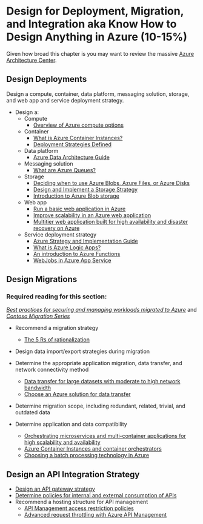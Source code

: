 # Design for Deployment, Migration, and Integration aka Know How to Design Anything in Azure (10-15%)

Given how broad this chapter is you may want to review the massive [Azure Architecture Center](https://docs.microsoft.com/en-us/azure/architecture/).

## Design Deployments

Design a compute, container, data platform, messaging solution, storage, and web app and service deployment strategy.

* Design a:
    * Compute
        * [Overview of Azure compute options](https://docs.microsoft.com/en-us/azure/architecture/guide/technology-choices/compute-overview)
    * Container
        * [What is Azure Container Instances?](https://docs.microsoft.com/en-us/azure/container-instances/container-instances-overview)
        * [Deployment Strategies Defined](http://blog.itaysk.com/2017/11/20/deployment-strategies-defined)
    * Data platform
        * [Azure Data Architecture Guide](https://docs.microsoft.com/en-us/azure/architecture/data-guide/)
    * Messaging solution
        * [What are Azure Queues?](https://docs.microsoft.com/en-us/azure/storage/queues/storage-queues-introduction)
    * Storage
        * [Deciding when to use Azure Blobs, Azure Files, or Azure Disks](https://docs.microsoft.com/en-us/azure/storage/common/storage-decide-blobs-files-disks)
        * [Design and Implement a Storage Strategy](https://www.lynda.com/Azure-tutorials/Microsoft-Azure-Design-Implement-Storage-Strategy/534642-2.html)
        * [Introduction to Azure Blob storage](https://docs.microsoft.com/en-us/azure/storage/blobs/storage-blobs-introduction)
    * Web app
        * [Run a basic web application in Azure](https://docs.microsoft.com/en-us/azure/architecture/reference-architectures/app-service-web-app/basic-web-app)
        * [Improve scalability in an Azure web application](https://docs.microsoft.com/en-us/azure/architecture/reference-architectures/app-service-web-app/scalable-web-app)
        * [Multitier web application built for high availability and disaster recovery on Azure](https://docs.microsoft.com/en-us/azure/architecture/example-scenario/infrastructure/multi-tier-app-disaster-recovery)
    * Service deployment strategy
        * [Azure Strategy and Implementation Guide](https://azure.microsoft.com/en-us/resources/azure-strategy-and-implementation-guide/en-us/)
        * [What is Azure Logic Apps?](https://docs.microsoft.com/en-us/azure/logic-apps/logic-apps-overview)
        * [An introduction to Azure Functions](https://docs.microsoft.com/en-us/azure/azure-functions/functions-overview)
        * [WebJobs in Azure App Service](https://docs.microsoft.com/en-us/azure/app-service/webjobs-create)

## Design Migrations

### Required reading for this section:
 *[Best practices for securing and managing workloads migrated to Azure](https://docs.microsoft.com/en-us/azure/migrate/migrate-best-practices-security-management)* and *[Contoso Migration Series](https://docs.microsoft.com/en-us/azure/migrate/contoso-migration-overview)*

* Recommend a migration strategy
    * [The 5 Rs of rationalization](https://docs.microsoft.com/en-us/azure/architecture/cloud-adoption/digital-estate/5-rs-of-rationalization)

* Design data import/export strategies during migration
* Determine the appropriate application migration, data transfer, and network connectivity method
    * [Data transfer for large datasets with moderate to high network bandwidth](https://docs.microsoft.com/en-us/azure/storage/common/storage-solution-large-dataset-moderate-high-network?toc=%2fazure%2fstorage%2fblobs%2ftoc.json)
    * [Choose an Azure solution for data transfer](https://docs.microsoft.com/en-us/azure/storage/common/storage-choose-data-transfer-solution?toc=%2fazure%2fstorage%2fblobs%2ftoc.json)
* Determine migration scope, including redundant, related, trivial, and outdated data
* Determine application and data compatibility
    * [Orchestrating microservices and multi-container applications for high scalability and availability](https://docs.microsoft.com/en-us/dotnet/standard/microservices-architecture/architect-microservice-container-applications/scalable-available-multi-container-microservice-applications)
    * [Azure Container Instances and container orchestrators](https://docs.microsoft.com/en-us/azure/container-instances/container-instances-orchestrator-relationship)
    * [Choosing a batch processing technology in Azure](https://docs.microsoft.com/en-us/azure/architecture/data-guide/technology-choices/batch-processing)


## Design an API Integration Strategy
* [Design an API gateway strategy](https://docs.microsoft.com/en-us/azure/architecture/best-practices/api-design)
* [Determine policies for internal and external consumption of APIs](https://docs.microsoft.com/en-us/azure/architecture/best-practices/api-implementation)
* Recommend a hosting structure for API management 
    * [API Management access restriction policies](https://docs.microsoft.com/en-us/azure/api-management/api-management-access-restriction-policies)
    * [Advanced request throttling with Azure API Management](https://docs.microsoft.com/en-us/azure/api-management/api-management-sample-flexible-throttling)
